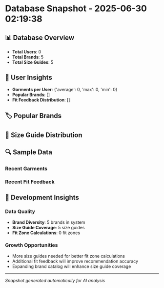 # Database Snapshot - 2025-06-30 02:19:38

## 📊 Database Overview
- **Total Users**: 0
- **Total Brands**: 5
- **Total Size Guides**: 5

## 👥 User Insights
- **Garments per User**: {'average': 0, 'max': 0, 'min': 0}
- **Popular Brands**: []
- **Fit Feedback Distribution**: []

## 🏷️ Popular Brands

## 📏 Size Guide Distribution

## 🔍 Sample Data

### Recent Garments

### Recent Fit Feedback

## 🚀 Development Insights

### Data Quality
- **Brand Diversity**: 5 brands in system
- **Size Guide Coverage**: 5 size guides
- **Fit Zone Calculations**: 0 fit zones

### Growth Opportunities
- More size guides needed for better fit zone calculations
- Additional fit feedback will improve recommendation accuracy
- Expanding brand catalog will enhance size guide coverage

---
*Snapshot generated automatically for AI analysis*
